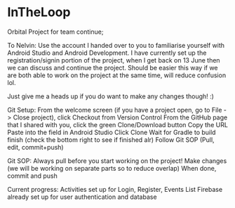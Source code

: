 # InTheLoop
Orbital Project for team continue;

To Nelvin:
Use the account I handed over to you to familiarise yourself with Android Studio and Android Development.
I have currently set up the registration/signin portion of the project, when I get back on 13 June then we can discuss and continue the
project. Should be easier this way if we are both able to work on the project at the same time, will reduce confusion lol.

Just give me a heads up if you do want to make any changes though! :)

Git Setup:
From the welcome screen (if you have a project open, go to File -> Close project), click Checkout from Version Control
From the GitHub page that I shared with you, click the green Clone/Download button
Copy the URL
Paste into the field in Android Studio
Click Clone
Wait for Gradle to build finish (check the bottom right to see if finished alr)
Follow Git SOP (Pull, edit, commit+push)


Git SOP:
Always pull before you start working on the project!
Make changes (we will be working on separate parts so to reduce overlap)
When done, commit and push


Current progress:
Activities set up for Login, Register, Events List
Firebase already set up for user authentication and database